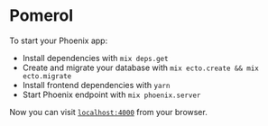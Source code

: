# Pomerol

To start your Phoenix app:

  * Install dependencies with `mix deps.get`
  * Create and migrate your database with `mix ecto.create && mix ecto.migrate`
  * Install frontend dependencies with `yarn`
  * Start Phoenix endpoint with `mix phoenix.server`

Now you can visit [`localhost:4000`](http://localhost:4000) from your browser.

